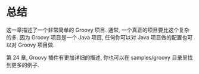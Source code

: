 # 总结

这一章描述了一个非常简单的 Groovy 项目. 通常, 一个真正的项目要比这个复杂的多. 因为 Groovy 项目是一个 Java 项目, 任何你可以对 Java 项目做的配置也可以对 Groovy 项目做.

第 24 章, Groovy 插件有更加详细的描述, 你也可以在 samples/groovy 目录里找到更多的例子.
